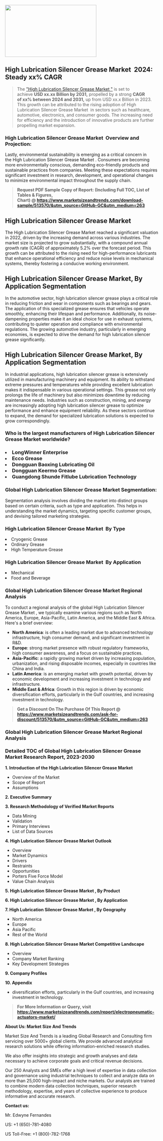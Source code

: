<p><img class="alignnone size-medium wp-image-20088" src="https://ffe5etoiles.com/wp-content/uploads/2024/12/MST1-300x171.png" alt="" width="300" height="171" /></p><h2 id="ember46" class="ember-view reader-text-block__heading-2">High Lubrication Silencer Grease Market &nbsp;2024: Steady&nbsp;xx% CAGR</h2><blockquote id="ember47" class="ember-view reader-text-block__blockquote">The&nbsp;<a class="app-aware-link " href="https://www.marketsizeandtrends.com/download-sample/513570/&utm_source=GitHub-GC&utm_medium=263" target="_blank" data-test-app-aware-link="">"High Lubrication Silencer Grease Market "</a>&nbsp;is set to achieve&nbsp;<strong>USD&nbsp;xx.xx&nbsp;Billion by 2031,</strong>&nbsp;propelled by a strong&nbsp;<strong>CAGR of&nbsp;xx% between 2024 and 2031,</strong>&nbsp;up from USD xx.x Billion in 2023. This growth can be attributed to the rising adoption of&nbsp;High Lubrication Silencer Grease Market &nbsp;in sectors such as healthcare, automotive, electronics, and consumer goods. The increasing need for efficiency and the introduction of innovative products are further propelling market expansion.</blockquote><h3 id="ember48" class="ember-view reader-text-block__heading-3">High Lubrication Silencer Grease Market &nbsp;Overview and Projection:</h3><p id="ember49" class="ember-view reader-text-block__paragraph">Lastly, environmental sustainability is emerging as a critical concern in the&nbsp;High Lubrication Silencer Grease Market . Consumers are becoming more environmentally conscious, demanding eco-friendly products and sustainable practices from companies. Meeting these expectations requires significant investment in research, development, and operational changes to minimize environmental impact throughout the supply chain.</p><blockquote id="ember50" class="ember-view reader-text-block__blockquote"><strong>Request PDF Sample Copy of Report: (Including Full TOC, List of Tables &amp; Figures, Chart)&nbsp;@&nbsp;<strong><a href="https://www.marketsizeandtrends.com/download-sample/513570/&utm_source=GitHub-GC&utm_medium=263" target="_blank">https://www.marketsizeandtrends.com/download-sample/513570/&utm_source=GitHub-GC&utm_medium=263</a></strong></strong></blockquote><h3 class=""> <h2>High Lubrication Silencer Grease Market</h2><p>The High Lubrication Silencer Grease Market reached a significant valuation in 2022, driven by the increasing demand across various industries. The market size is projected to grow substantially, with a compound annual growth rate (CAGR) of approximately 5.2% over the forecast period. This growth can be attributed to the rising need for high-performance lubricants that enhance operational efficiency and reduce noise levels in mechanical systems, thereby fostering a conducive working environment.</p><h2>High Lubrication Silencer Grease Market, By Application Segmentation</h2><p>In the automotive sector, high lubrication silencer grease plays a critical role in reducing friction and wear in components such as bearings and gears. The application of this specialized grease ensures that vehicles operate smoothly, enhancing their lifespan and performance. Additionally, its noise-dampening properties make it an ideal choice for use in exhaust systems, contributing to quieter operation and compliance with environmental regulations. The growing automotive industry, particularly in emerging economies, is expected to drive the demand for high lubrication silencer grease significantly.</p><h2>High Lubrication Silencer Grease Market, By Application Segmentation</h2><p>In industrial applications, high lubrication silencer grease is extensively utilized in manufacturing machinery and equipment. Its ability to withstand extreme pressures and temperatures while providing excellent lubrication makes it indispensable in various operational settings. This grease not only prolongs the life of machinery but also minimizes downtime by reducing maintenance needs. Industries such as construction, mining, and energy are increasingly adopting high lubrication silencer grease to optimize performance and enhance equipment reliability. As these sectors continue to expand, the demand for specialized lubrication solutions is expected to grow correspondingly.</p></h3><h3 id="" class="">Who is the largest manufacturers of&nbsp;High Lubrication Silencer Grease Market worldwide?</h3><h3 class=""></Li><Li>LongWinner Enterprise</Li><Li> Ecco Grease</Li><Li> Dongguan Baoxing Lubricating Oil</Li><Li> Dongguan Keermo Grease</Li><Li> Guangdong Shunde Fitlube Lubrication Technology</h3><h3 id="ember53" class="ember-view reader-text-block__heading-3">Global&nbsp;High Lubrication Silencer Grease Market Segmentation:</h3><p id="ember54" class="ember-view reader-text-block__paragraph">Segmentation analysis involves dividing the market into distinct groups based on certain criteria, such as type and application. This helps in understanding the market dynamics, targeting specific customer groups, and devising tailored marketing strategies.</p><h3 id="" class="">High Lubrication Silencer Grease Market &nbsp;By Type</h3><p></Li><Li>Cryogenic Grease</Li><Li> Ordinary Grease</Li><Li> High Temperature Grease</p><h3 id="" class="">High Lubrication Silencer Grease Market &nbsp;By Application</h3><p class=""></Li><Li>Mechanical</Li><Li> Food and Beverage</p><h3 id="ember62" class="ember-view reader-text-block__heading-3">Global High Lubrication Silencer Grease Market Regional Analysis</h3><p id="ember63" class="ember-view reader-text-block__paragraph">To conduct a regional analysis of the global High Lubrication Silencer Grease Market , we typically examine various regions such as North America, Europe, Asia-Pacific, Latin America, and the Middle East &amp; Africa. Here's a brief overview:</p><ul><li><strong>North America</strong>: is often a leading market due to advanced technology infrastructure, high consumer demand, and significant investment in R&amp;D.</li><li><strong>Europe</strong>: strong market presence with robust regulatory frameworks, high consumer awareness, and a focus on sustainable practices.</li><li><strong>Asia-Pacific</strong>: a rapidly growing market driven by increasing population, urbanization, and rising disposable incomes, especially in countries like China and India.</li><li><strong>Latin America</strong>: is an emerging market with growth potential, driven by economic development and increasing investment in technology and infrastructure.</li><li><strong>Middle East &amp; Africa</strong>: Growth in this region is driven by economic diversification efforts, particularly in the Gulf countries, and increasing investment in technology.</li></ul><blockquote id="ember61" class="ember-view reader-text-block__blockquote"><strong>Get a Discount On The Purchase Of This Report @ <strong><a href="https://html-cleaner.com/" target="">https://www.marketsizeandtrends.com/ask-for-discount/513570/&utm_source=GitHub-GC&utm_medium=263</a></strong></strong></blockquote><h3 id="ember62" class="ember-view reader-text-block__heading-3">Global High Lubrication Silencer Grease Market Regional Analysis</h3><h3 id="" class="">Detailed TOC of Global High Lubrication Silencer Grease Market Research Report, 2023-2030</h3><p id="" class=""><strong>1. Introduction of the High Lubrication Silencer Grease Market </strong></p><ul><li>Overview of the Market</li><li>Scope of Report</li><li>Assumptions</li></ul><p id="" class=""><strong>2. Executive Summary</strong></p><p id="" class=""><strong>3. Research Methodology of Verified Market Reports</strong></p><ul><li>Data Mining</li><li>Validation</li><li>Primary Interviews</li><li>List of Data Sources</li></ul><p id="" class=""><strong>4. High Lubrication Silencer Grease Market Outlook</strong></p><ul><li>Overview</li><li>Market Dynamics</li><li>Drivers</li><li>Restraints</li><li>Opportunities</li><li>Porters Five Force Model</li><li>Value Chain Analysis</li></ul><p id="" class=""><strong>5. High Lubrication Silencer Grease Market , By Product</strong></p><p id="" class=""><strong>6. High Lubrication Silencer Grease Market , By Application</strong></p><p id="" class=""><strong>7. High Lubrication Silencer Grease Market , By Geography</strong></p><ul><li>North America</li><li>Europe</li><li>Asia Pacific</li><li>Rest of the World</li></ul><p id="" class=""><strong>8. High Lubrication Silencer Grease Market Competitive Landscape</strong></p><ul><li>Overview</li><li>Company Market Ranking</li><li>Key Development Strategies</li></ul><p id="" class=""><strong>9. Company Profiles</strong></p><p id="" class=""><strong>10. Appendix</strong></p><ul><li>diversification efforts, particularly in the Gulf countries, and increasing investment in technology.</li></ul><blockquote id="ember65" class="ember-view reader-text-block__blockquote"><strong>For More Information or Query, visit <strong><strong><a href="https://html-cleaner.com/" target="">https://www.marketsizeandtrends.com/report/electropneumatic-actuators-market/</a></strong></strong></strong></blockquote><p id="" class=""><strong>About Us: Market Size And Trends</strong></p><p id="" class="">Market Size And Trends is a leading Global Research and Consulting firm servicing over 5000+ global clients. We provide advanced analytical research solutions while offering information-enriched research studies.</p><p id="" class="">We also offer insights into strategic and growth analyses and data necessary to achieve corporate goals and critical revenue decisions.</p><p id="" class="">Our 250 Analysts and SMEs offer a high level of expertise in data collection and governance using industrial techniques to collect and analyze data on more than 25,000 high-impact and niche markets. Our analysts are trained to combine modern data collection techniques, superior research methodology, expertise, and years of collective experience to produce informative and accurate research.</p><p id="" class=""><strong>Contact us:</strong></p><p id="" class="">Mr. Edwyne Fernandes</p><p id="" class="">US: +1 (650)-781-4080</p><p id="" class="">US Toll-Free: +1 (800)-782-1768</p>
